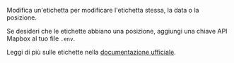 Modifica un'etichetta per modificare l'etichetta stessa, la data o la posizione.

Se desideri che le etichette abbiano una posizione, aggiungi una chiave API Mapbox al tuo file `.env`.

Leggi di più sulle etichette nella [documentazione ufficiale](https://firefly-iii.readthedocs.io/en/latest/concepts/tags.html).